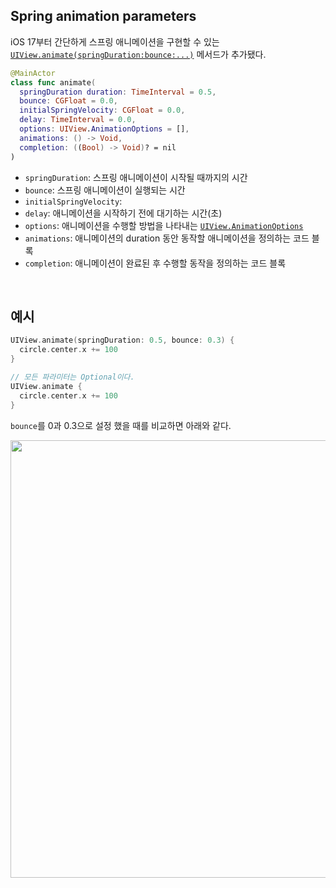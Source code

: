 ## Spring animation parameters

iOS 17부터 간단하게 스프링 애니메이션을 구현할 수 있는 [`UIView.animate(springDuration:bounce:...)`](https://developer.apple.com/documentation/uikit/uiview/4206320-animate) 메서드가 추가됐다.

```swift
@MainActor
class func animate(
  springDuration duration: TimeInterval = 0.5,
  bounce: CGFloat = 0.0,
  initialSpringVelocity: CGFloat = 0.0,
  delay: TimeInterval = 0.0,
  options: UIView.AnimationOptions = [],
  animations: () -> Void,
  completion: ((Bool) -> Void)? = nil
)
```

- `springDuration`: 스프링 애니메이션이 시작될 때까지의 시간
- `bounce`: 스프링 애니메이션이 실행되는 시간
- `initialSpringVelocity`:
- `delay`: 애니메이션을 시작하기 전에 대기하는 시간(초)
- `options`: 애니메이션을 수행할 방법을 나타내는 [`UIView.AnimationOptions`](https://developer.apple.com/documentation/uikit/uiview/animationoptions) 
- `animations`: 애니메이션의 duration 동안 동작할 애니메이션을 정의하는 코드 블록
- `completion`: 애니메이션이 완료된 후 수행할 동작을 정의하는 코드 블록

&nbsp;
## 예시

```swift
UIView.animate(springDuration: 0.5, bounce: 0.3) {
  circle.center.x += 100
}

// 모든 파라미터는 Optional이다.
UIView.animate {
  circle.center.x += 100
}
```

`bounce`를 0과 0.3으로 설정 했을 때를 비교하면 아래와 같다.

<p align="center">
<img src="https://github.com/anjaeyoung26/GithubActions/assets/61190690/3a48ba91-0672-45f3-adff-7120ff7aee7f" width="700">
</p>

